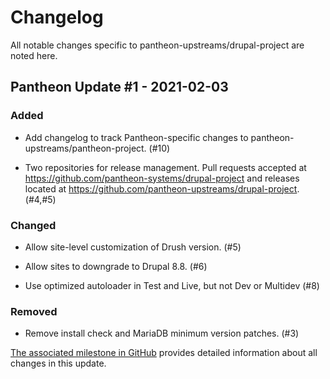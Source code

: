 # Changelog

All notable changes specific to pantheon-upstreams/drupal-project are noted here.



## Pantheon Update #1 - 2021-02-03

### Added

- Add changelog to track Pantheon-specific changes to pantheon-upstreams/pantheon-project. (#10)

- Two repositories for release management. Pull requests accepted at https://github.com/pantheon-systems/drupal-project and releases located at https://github.com/pantheon-upstreams/drupal-project. (#4,#5)



### Changed

- Allow site-level customization of Drush version. (#5)

- Allow sites to downgrade to Drupal 8.8.  (#6)
- Use optimized autoloader in Test and Live, but not Dev or Multidev (#8)



### Removed

- Remove install check and MariaDB minimum version patches. (#3)

[The associated milestone in GitHub](https://github.com/pantheon-systems/drupal-project/milestone/1?closed=1) provides detailed information about all changes in this update.